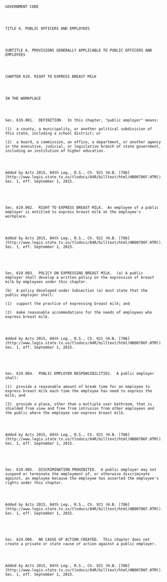 ﻿
    
    
    	
    					
    
    
    GOVERNMENT CODE
    
      
    
    
    TITLE 6. PUBLIC OFFICERS AND EMPLOYEES
    
      
    
    
    SUBTITLE A. PROVISIONS GENERALLY APPLICABLE TO PUBLIC OFFICERS AND EMPLOYEES
    
      
    
    
    CHAPTER 619. RIGHT TO EXPRESS BREAST MILK
    
      
    
    
    IN THE WORKPLACE
    
      
    
    
    Sec. 619.001.  DEFINITION.  In this chapter, "public employer" means:
    
    (1)  a county, a municipality, or another political subdivision of this state, including a school district; or
    
    (2)  a board, a commission, an office, a department, or another agency in the executive, judicial, or legislative branch of state government, including an institution of higher education.
    
    
    
    
    Added by Acts 2015, 84th Leg., R.S., Ch. 921 (H.B. [786](http://www.legis.state.tx.us/tlodocs/84R/billtext/html/HB00786F.HTM)), Sec. 1, eff. September 1, 2015.
    
    
    
    
    
    Sec. 619.002.  RIGHT TO EXPRESS BREAST MILK.  An employee of a public employer is entitled to express breast milk at the employee's workplace.
    
    
    
    
    Added by Acts 2015, 84th Leg., R.S., Ch. 921 (H.B. [786](http://www.legis.state.tx.us/tlodocs/84R/billtext/html/HB00786F.HTM)), Sec. 1, eff. September 1, 2015.
    
    
    
    
    
    Sec. 619.003.  POLICY ON EXPRESSING BREAST MILK.  (a) A public employer shall develop a written policy on the expression of breast milk by employees under this chapter.
    
    (b)  A policy developed under Subsection (a) must state that the public employer shall:
    
    (1)  support the practice of expressing breast milk; and
    
    (2)  make reasonable accommodations for the needs of employees who express breast milk.
    
    
    
    
    Added by Acts 2015, 84th Leg., R.S., Ch. 921 (H.B. [786](http://www.legis.state.tx.us/tlodocs/84R/billtext/html/HB00786F.HTM)), Sec. 1, eff. September 1, 2015.
    
    
    
    
    
    Sec. 619.004.  PUBLIC EMPLOYER RESPONSIBILITIES.  A public employer shall:
    
    (1)  provide a reasonable amount of break time for an employee to express breast milk each time the employee has need to express the milk; and
    
    (2)  provide a place, other than a multiple user bathroom, that is shielded from view and free from intrusion from other employees and the public where the employee can express breast milk.
    
    
    
    
    Added by Acts 2015, 84th Leg., R.S., Ch. 921 (H.B. [786](http://www.legis.state.tx.us/tlodocs/84R/billtext/html/HB00786F.HTM)), Sec. 1, eff. September 1, 2015.
    
    
    
    
    
    Sec. 619.005.  DISCRIMINATION PROHIBITED.  A public employer may not suspend or terminate the employment of, or otherwise discriminate against, an employee because the employee has asserted the employee's rights under this chapter.
    
    
    
    
    Added by Acts 2015, 84th Leg., R.S., Ch. 921 (H.B. [786](http://www.legis.state.tx.us/tlodocs/84R/billtext/html/HB00786F.HTM)), Sec. 1, eff. September 1, 2015.
    
    
    
    
    
    Sec. 619.006.  NO CAUSE OF ACTION CREATED.  This chapter does not create a private or state cause of action against a public employer.
    
    
    
    
    Added by Acts 2015, 84th Leg., R.S., Ch. 921 (H.B. [786](http://www.legis.state.tx.us/tlodocs/84R/billtext/html/HB00786F.HTM)), Sec. 1, eff. September 1, 2015.
    
    
    
    
    				
